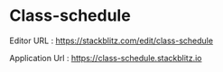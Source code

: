 # Class-schedule

Editor URL :
https://stackblitz.com/edit/class-schedule

Application Url :
https://class-schedule.stackblitz.io
